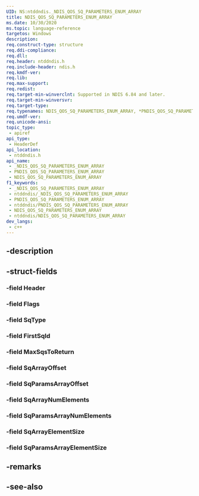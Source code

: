 ```yaml
---
UID: NS:ntddndis._NDIS_QOS_SQ_PARAMETERS_ENUM_ARRAY
title: NDIS_QOS_SQ_PARAMETERS_ENUM_ARRAY
ms.date: 10/30/2020
ms.topic: language-reference
targetos: Windows
description: 
req.construct-type: structure
req.ddi-compliance: 
req.dll: 
req.header: ntddndis.h
req.include-header: ndis.h
req.kmdf-ver: 
req.lib: 
req.max-support: 
req.redist: 
req.target-min-winverclnt: Supported in NDIS 6.84 and later.
req.target-min-winversvr: 
req.target-type: 
req.typenames: NDIS_QOS_SQ_PARAMETERS_ENUM_ARRAY, *PNDIS_QOS_SQ_PARAMETERS_ENUM_ARRAY, NDIS_QOS_SQ_ARRAY, *PNDIS_QOS_SQ_ARRAY
req.umdf-ver: 
req.unicode-ansi: 
topic_type:
 - apiref
api_type:
 - HeaderDef
api_location:
 - ntddndis.h
api_name:
 - _NDIS_QOS_SQ_PARAMETERS_ENUM_ARRAY
 - PNDIS_QOS_SQ_PARAMETERS_ENUM_ARRAY
 - NDIS_QOS_SQ_PARAMETERS_ENUM_ARRAY
f1_keywords:
 - _NDIS_QOS_SQ_PARAMETERS_ENUM_ARRAY
 - ntddndis/_NDIS_QOS_SQ_PARAMETERS_ENUM_ARRAY
 - PNDIS_QOS_SQ_PARAMETERS_ENUM_ARRAY
 - ntddndis/PNDIS_QOS_SQ_PARAMETERS_ENUM_ARRAY
 - NDIS_QOS_SQ_PARAMETERS_ENUM_ARRAY
 - ntddndis/NDIS_QOS_SQ_PARAMETERS_ENUM_ARRAY
dev_langs:
 - c++
---
```


## -description

## -struct-fields

### -field Header

### -field Flags

### -field SqType

### -field FirstSqId

### -field MaxSqsToReturn

### -field SqArrayOffset

### -field SqParamsArrayOffset

### -field SqArrayNumElements

### -field SqParamsArrayNumElements

### -field SqArrayElementSize

### -field SqParamsArrayElementSize

## -remarks

## -see-also

